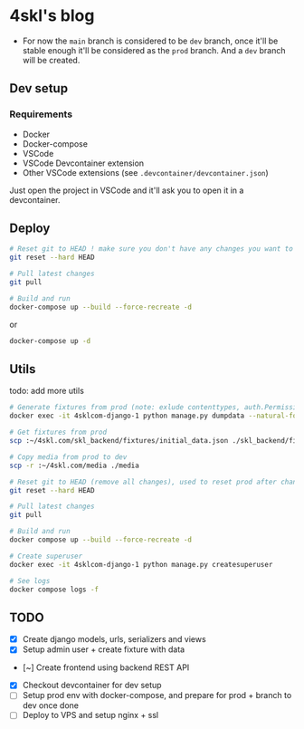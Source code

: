 # 4skl's blog  
* For now the `main` branch is considered to be `dev` branch, once it'll be stable enough it'll be considered as the `prod` branch. And a `dev` branch will be created.  

## Dev setup  

### Requirements

- Docker
- Docker-compose
- VSCode
- VSCode Devcontainer extension
- Other VSCode extensions (see `.devcontainer/devcontainer.json`)  

Just open the project in VSCode and it'll ask you to open it in a devcontainer.

## Deploy

```sh
# Reset git to HEAD ! make sure you don't have any changes you want to keep, see utils section
git reset --hard HEAD

# Pull latest changes
git pull

# Build and run
docker-compose up --build --force-recreate -d
```  
or
```sh
docker-compose up -d
```

## Utils

todo: add more utils
```sh
# Generate fixtures from prod (note: exlude contenttypes, auth.Permission and sessions.session; we exclude sessions to avoid leaking it in the repository, anyway it's not useful to have it in the fixtures too since the django secret key is changing at each deploy)
docker exec -it 4sklcom-django-1 python manage.py dumpdata --natural-foreign --natural-primary -e contenttypes -e auth.Permission -e sessions.session --indent 4 > ./skl_backend/fixtures/initial_data.json

# Get fixtures from prod
scp :~/4skl.com/skl_backend/fixtures/initial_data.json ./skl_backend/fixtures/initial_data.json

# Copy media from prod to dev
scp -r :~/4skl.com/media ./media

# Reset git to HEAD (remove all changes), used to reset prod after changing media files and copying them to dev with scp for example (note: use django admin, or command to get the fixture accordingly)
git reset --hard HEAD

# Pull latest changes
git pull

# Build and run
docker compose up --build --force-recreate -d

# Create superuser
docker exec -it 4sklcom-django-1 python manage.py createsuperuser

# See logs
docker compose logs -f
```

## TODO

- [x] Create django models, urls, serializers and views
- [x] Setup admin user + create fixture with data
- [~] Create frontend using backend REST API
- [x] Checkout devcontainer for dev setup
- [ ] Setup prod env with docker-compose, and prepare for prod + branch to dev once done
- [ ] Deploy to VPS and setup nginx + ssl